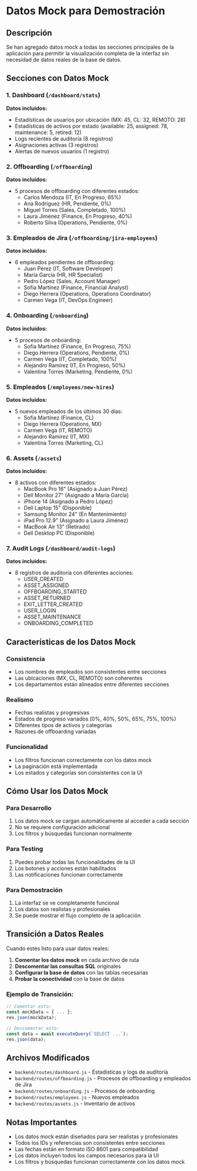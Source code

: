 # Datos Mock para Demostración

## Descripción
Se han agregado datos mock a todas las secciones principales de la aplicación para permitir la visualización completa de la interfaz sin necesidad de datos reales de la base de datos.

## Secciones con Datos Mock

### 1. Dashboard (`/dashboard/stats`)
**Datos incluidos:**
- Estadísticas de usuarios por ubicación (MX: 45, CL: 32, REMOTO: 28)
- Estadísticas de activos por estado (available: 25, assigned: 78, maintenance: 5, retired: 12)
- Logs recientes de auditoría (8 registros)
- Asignaciones activas (3 registros)
- Alertas de nuevos usuarios (1 registro)

### 2. Offboarding (`/offboarding`)
**Datos incluidos:**
- 5 procesos de offboarding con diferentes estados:
  - Carlos Mendoza (IT, En Progreso, 65%)
  - Ana Rodríguez (HR, Pendiente, 0%)
  - Miguel Torres (Sales, Completado, 100%)
  - Laura Jiménez (Finance, En Progreso, 40%)
  - Roberto Silva (Operations, Pendiente, 0%)

### 3. Empleados de Jira (`/offboarding/jira-employees`)
**Datos incluidos:**
- 6 empleados pendientes de offboarding:
  - Juan Pérez (IT, Software Developer)
  - María García (HR, HR Specialist)
  - Pedro López (Sales, Account Manager)
  - Sofia Martínez (Finance, Financial Analyst)
  - Diego Herrera (Operations, Operations Coordinator)
  - Carmen Vega (IT, DevOps Engineer)

### 4. Onboarding (`/onboarding`)
**Datos incluidos:**
- 5 procesos de onboarding:
  - Sofia Martínez (Finance, En Progreso, 75%)
  - Diego Herrera (Operations, Pendiente, 0%)
  - Carmen Vega (IT, Completado, 100%)
  - Alejandro Ramírez (IT, En Progreso, 50%)
  - Valentina Torres (Marketing, Pendiente, 0%)

### 5. Empleados (`/employees/new-hires`)
**Datos incluidos:**
- 5 nuevos empleados de los últimos 30 días:
  - Sofia Martínez (Finance, CL)
  - Diego Herrera (Operations, MX)
  - Carmen Vega (IT, REMOTO)
  - Alejandro Ramírez (IT, MX)
  - Valentina Torres (Marketing, CL)

### 6. Assets (`/assets`)
**Datos incluidos:**
- 8 activos con diferentes estados:
  - MacBook Pro 16" (Asignado a Juan Pérez)
  - Dell Monitor 27" (Asignado a María García)
  - iPhone 14 (Asignado a Pedro López)
  - Dell Laptop 15" (Disponible)
  - Samsung Monitor 24" (En Mantenimiento)
  - iPad Pro 12.9" (Asignado a Laura Jiménez)
  - MacBook Air 13" (Retirado)
  - Dell Desktop PC (Disponible)

### 7. Audit Logs (`/dashboard/audit-logs`)
**Datos incluidos:**
- 8 registros de auditoría con diferentes acciones:
  - USER_CREATED
  - ASSET_ASSIGNED
  - OFFBOARDING_STARTED
  - ASSET_RETURNED
  - EXIT_LETTER_CREATED
  - USER_LOGIN
  - ASSET_MAINTENANCE
  - ONBOARDING_COMPLETED

## Características de los Datos Mock

### Consistencia
- Los nombres de empleados son consistentes entre secciones
- Las ubicaciones (MX, CL, REMOTO) son coherentes
- Los departamentos están alineados entre diferentes secciones

### Realismo
- Fechas realistas y progresivas
- Estados de progreso variados (0%, 40%, 50%, 65%, 75%, 100%)
- Diferentes tipos de activos y categorías
- Razones de offboarding variadas

### Funcionalidad
- Los filtros funcionan correctamente con los datos mock
- La paginación está implementada
- Los estados y categorías son consistentes con la UI

## Cómo Usar los Datos Mock

### Para Desarrollo
1. Los datos mock se cargan automáticamente al acceder a cada sección
2. No se requiere configuración adicional
3. Los filtros y búsquedas funcionan normalmente

### Para Testing
1. Puedes probar todas las funcionalidades de la UI
2. Los botones y acciones están habilitados
3. Las notificaciones funcionan correctamente

### Para Demostración
1. La interfaz se ve completamente funcional
2. Los datos son realistas y profesionales
3. Se puede mostrar el flujo completo de la aplicación

## Transición a Datos Reales

Cuando estés listo para usar datos reales:

1. **Comentar los datos mock** en cada archivo de ruta
2. **Descomentar las consultas SQL** originales
3. **Configurar la base de datos** con las tablas necesarias
4. **Probar la conectividad** con la base de datos

### Ejemplo de Transición:
```javascript
// Comentar esto:
const mockData = { ... };
res.json(mockData);

// Descomentar esto:
const data = await executeQuery(`SELECT ...`);
res.json(data);
```

## Archivos Modificados

- `backend/routes/dashboard.js` - Estadísticas y logs de auditoría
- `backend/routes/offboarding.js` - Procesos de offboarding y empleados de Jira
- `backend/routes/onboarding.js` - Procesos de onboarding
- `backend/routes/employees.js` - Nuevos empleados
- `backend/routes/assets.js` - Inventario de activos

## Notas Importantes

- Los datos mock están diseñados para ser realistas y profesionales
- Todos los IDs y referencias son consistentes entre secciones
- Las fechas están en formato ISO 8601 para compatibilidad
- Los datos incluyen todos los campos necesarios para la UI
- Los filtros y búsquedas funcionan correctamente con los datos mock
